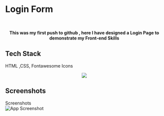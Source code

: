 # Login Form

<br><p align="center">
 <b>This was my first push to github , here I have designed a Login Page to demonstrate my Front-end Skills</b> 
</p>

## Tech Stack
HTML ,CSS, Fontawesome Icons

<p align="center">
 <img src="public/hc.png"/>
</p>

## Screenshots
Screenshots<br>
![App Screenshot](screenshot.png)<br><br>

